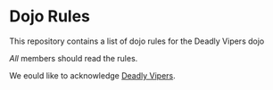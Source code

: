 Dojo Rules
==========

This repository contains a list of dojo rules for the Deadly Vipers dojo

*All* members should read the rules.

We eould like to acknowledge [Deadly Vipers]("https://github.com/deadlyvipers").
